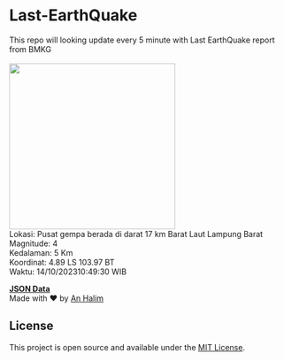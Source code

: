 # Last-EarthQuake
This repo will looking update every 5 minute with Last EarthQuake report from BMKG
<br>
<br>
<img src="https://static.bmkg.go.id/20231014104930.mmi.jpg" width="300"/>
<br>
Lokasi: Pusat gempa berada di darat 17 km Barat Laut Lampung Barat <br>
Magnitude: 4 <br>
Kedalaman: 5 Km <br>
Koordinat: 4.89 LS 103.97 BT <br>
Waktu: 14/10/202310:49:30 WIB <br>

<a href="./data/data.json">**JSON Data**</a>
<br>
Made with ❤️ by <a href="https://github.com/an-halim">An Halim</a>
## License

This project is open source and available under the [MIT License](LICENSE).
